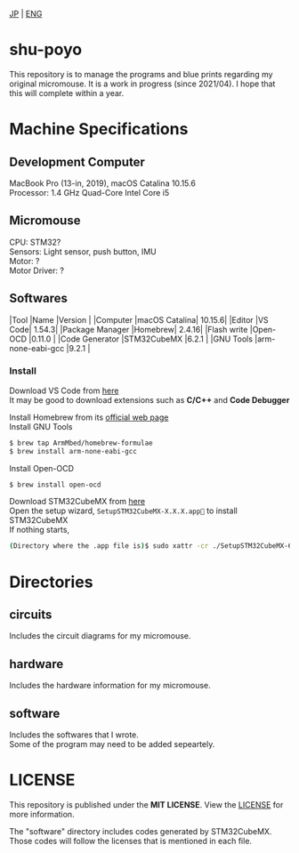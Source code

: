 [JP](https://github.com/shu-rt/shu-poyo/) | [ENG](https://github.com/shu-rt/shu-poyo/blob/main/README.en.md)

# shu-poyo
This repository is to manage the programs and blue prints regarding my original micromouse.
It is a work in progress (since 2021/04). I hope that this will complete within a year.

# Machine Specifications
## Development Computer
MacBook Pro (13-in, 2019), macOS Catalina 10.15.6  
Processor: 1.4 GHz Quad-Core Intel Core i5  

## Micromouse
CPU: STM32?  
Sensors: Light sensor, push button, IMU  
Motor: ?  
Motor Driver: ?  

## Softwares
|Tool |Name |Version |
|Computer |macOS Catalina| 10.15.6|
|Editor |VS Code| 1.54.3|
|Package Manager |Homebrew| 2.4.16|
|Flash write |Open-OCD |0.11.0 |
|Code Generator |STM32CubeMX |6.2.1 |
|GNU Tools |arm-none-eabi-gcc |9.2.1 |

### Install
Download VS Code from [here](https://code.visualstudio.com/download)  
It may be good to download extensions such as **C/C++** and **Code Debugger**  

Install Homebrew from its [official web page](https://brew.sh/)  
Install GNU Tools
```sh
$ brew tap ArmMbed/homebrew-formulae
$ brew install arm-none-eabi-gcc
```

Install Open-OCD
```sh
$ brew install open-ocd
```

Download STM32CubeMX from [here](https://www.st.com/ja/development-tools/stm32cubemx.html)  
Open the setup wizard, `SetupSTM32CubeMX-X.X.X.app` to install STM32CubeMX  
If nothing starts,   
```sh
(Directory where the .app file is)$ sudo xattr -cr ./SetupSTM32CubeMX-6.2.1.app 
```

# Directories
## circuits
Includes the circuit diagrams for my micromouse.

## hardware
Includes the hardware information for my micromouse.

## software
Includes the softwares that I wrote.  
Some of the program may need to be added sepeartely. 

# LICENSE
This repository is published under the **MIT LICENSE**.
View the [LICENSE](https://github.com/shu-rt/shu-poyo/blob/main/LICENSE) for more information.

The "software" directory includes codes generated by STM32CubeMX.  
Those codes will follow the licenses that is mentioned in each file.